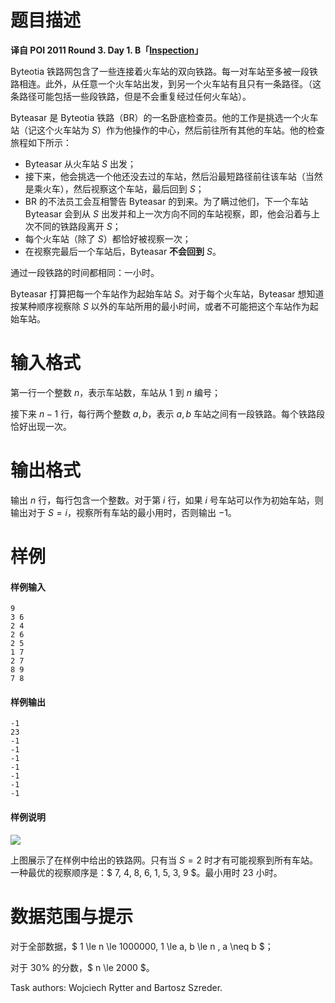 
# 题目描述

**译自 POI 2011 Round 3. Day 1. B「[Inspection](https://szkopul.edu.pl/problemset/problem/bLHHUzy1-byoiJSbilgpI6Dc/site/?key=statement)」**

Byteotia 铁路网包含了一些连接着火车站的双向铁路。每一对车站至多被一段铁路相连。此外，从任意一个火车站出发，到另一个火车站有且只有一条路径。（这条路径可能包括一些段铁路，但是不会重复经过任何火车站）。

Byteasar 是 Byteotia 铁路（BR）的一名卧底检查员。他的工作是挑选一个火车站（记这个火车站为 $S$）作为他操作的中心，然后前往所有其他的车站。他的检查旅程如下所示：
- Byteasar 从火车站 $S$ 出发；
- 接下来，他会挑选一个他还没去过的车站，然后沿最短路径前往该车站（当然是乘火车），然后视察这个车站，最后回到 $S$；
- BR 的不法员工会互相警告 Byteasar 的到来。为了瞒过他们，下一个车站 Byteasar 会到从 $S$ 出发并和上一次方向不同的车站视察，即，他会沿着与上次不同的铁路段离开 $S$；
- 每个火车站（除了 $S$）都恰好被视察一次；
- 在视察完最后一个车站后，Byteasar **不会回到** $S$。

通过一段铁路的时间都相同：一小时。

Byteasar 打算把每一个车站作为起始车站 $S$。对于每个火车站，Byteasar 想知道按某种顺序视察除 $S$ 以外的车站所用的最小时间，或者不可能把这个车站作为起始车站。

# 输入格式

第一行一个整数 $n$，表示车站数，车站从 $1$ 到 $n$ 编号；

接下来 $n-1$ 行，每行两个整数 $a,b$，表示 $a,b$ 车站之间有一段铁路。每个铁路段恰好出现一次。

# 输出格式

输出 $n$ 行，每行包含一个整数。对于第 $i$ 行，如果 $i$ 号车站可以作为初始车站，则输出对于 $S=i$，视察所有车站的最小用时，否则输出 $-1$。

# 样例

#### 样例输入
```plain
9
3 6
2 4
2 6
2 5
1 7
2 7
8 9
7 8
```
#### 样例输出
```plain
-1
23
-1
-1
-1
-1
-1
-1
-1
```
#### 样例说明
![](/source/loj/2167/img/aHR0cHM6Ly9zemtvcHVsLmVkdS5wbC9wcm9ibGVtc2V0L3Byb2JsZW0vYkxISFV6eTEtYnlvaUpTYmlsZ3BJNkRjL3NpdGUvaW1hZ2VzL09JMTgvaW5zLWNyb3AuZ2lm.gif)

上图展示了在样例中给出的铁路网。只有当 $S=2$ 时才有可能视察到所有车站。一种最优的视察顺序是：$ 7, 4, 8, 6, 1, 5, 3, 9 $。最小用时 $23$ 小时。

# 数据范围与提示

对于全部数据，$ 1 \le n \le 1000000, 1 \le a, b \le n , a \neq b $；

对于 $30\%$ 的分数，$ n \le 2000 $。

Task authors: Wojciech Rytter and Bartosz Szreder.

